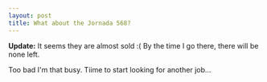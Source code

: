 ```yaml
---
layout: post
title: What about the Jornada 568?
---
```


**Update:** It seems they are almost sold :( By the time I go there, there will be none left.

Too bad I'm that busy. Tiime to start looking for another job...
